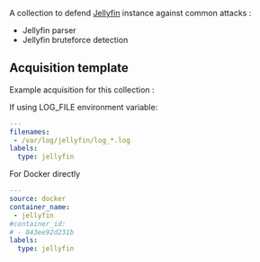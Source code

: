 A collection to defend [Jellyfin](https://jellyfin.org) instance against common attacks :
 - Jellyfin parser
 - Jellyfin bruteforce detection

## Acquisition template

Example acquisition for this collection :

If using LOG_FILE environment variable:
```yaml
---
filenames:
 - /var/log/jellyfin/log_*.log
labels:
  type: jellyfin
```

For Docker directly
```yaml
---
source: docker
container_name:
 - jellyfin
#container_id:
# - 843ee92d231b
labels:
  type: jellyfin
```
